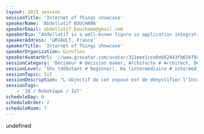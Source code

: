 ```yaml
---
layout: 2015_session
sessionTitle: 'Internet of Things showcase'
speakerName: 'Abdellatif BOUCHAMA'
speakerEmail: abdellatif.bouchama@gmail.com
speakerBio: "Abdellatif is a well-known figure in application integration, data management, and big data, having worked as consultant and as IT Solutions Architect after.\n\nAbdellatif is co-founder of BusHorn.com, speaker at IT conferences, and shares his experiences with new technologies on http://bushorn.com/author/a_bouchama/. \n\nSpecialties: Consulting, Developing, Enterprise Application Integration (EAI), Service-oriented Architecture (SOA), Big Data, Internet of Things (IoT)."
speakerAddress: 'ORVAULT, France'
speakerTitle: 'Internet of Things showcase'
speakerOrganization: Eurofins
speakerAvatarUrl: '//www.gravatar.com/avatar/321eee1cea0eb62443fb656f947fa299?size=200&default=mm'
sessionCategory: 'Décideur # Decision maker, Architecte # Architect, Développeur # Developer, Designer, Data scientist'
sessionLevel: 'Shu (débutant # beginner), Ha (intermédiaire # intermediate), Ri (avancé # advanced)'
sessionTopic: IoT
sessionDescription: "L'objectif de cet exposé est de démystifier l'Internet des objets.\n\nDe maisons intelligentes à des voitures intelligentes vers les villes intelligentes ... tout semble faire preuve d'intelligence avec l'Internet des\nobjets, On le considère même comme une révolution technologique! Mais qu'est-ce que ce phénomène signifie exactement ? C’est quoi son écosystème ? Comment\npeut-il impacter et influencer notre quotidien ? Est-ce que à chacun un rôle à jouer dedans ?\n\nPour répondre à toutes ces questions, je vais vous démontrer à travers un exemple comment IoT était mis au service de la ville de Nantes (la capitale verte de\nl'Europe). Une ville qui se démarque par son engagement environnemental et sa lutte contre la pollution.\n\nEtant citoyen de la ville de Nantes, la doter d’un moyen perspicace l’aidant à mieux gérer ses ambitions au niveau de la lutte contre la pollution, était mon idée\nde départ. A cet effet, j’ai réalisé un prototype capable de mesurer à temps réel le niveau de pollution à différents points et axes de la ville.\n\nPour la réalisation de ce projet j’ai eu besoin de : \n• Un capteur de mesure de la pollution de l’air qui permet d’envoyer en temps réel via MQTT des mesures et sa géolocalisation précisément grâce à un module GPS ;\n• Une interface permet de stocker et de visualiser les données envoyées par les capteurs. Les données apparaissent ainsi simultanément sur une carte (Map) et\nsur une ligne de temps grâce à Elasticsearch & Kibana.\n\nAnd what’s the next?\n\nA part les capteurs statiques, la ville peut mettre à la disposition des citoyens des capteurs dynamiques et c’est là où chacun de nous peut contribuer\ndirectement à cette technologie. On peut penser à des thermos à café distribuées par la ville et menées de capteurs ou des gourdes d’eau pour les\ncyclistes et les coureurs. Cette initiative peut à moindre coût aider à définir des itinéraires de fréquentions et à surveiller leur niveau de pollution via\nson interface web au temps réel.\n\nPar conséquent, la ville peut prendre des décisions plus efficaces, lui permettant de mieux gérer et surtout de contrôler son niveau de pollution, comme inciter\nles citoyens à privilégier les transports en commun en les rendant gratuit les weekend, mettre en avant le covoiturage, limiter la vitesse dans les axes\nconcernées durant une tranche d’horaires donnée, ou modifier les parcours vélos et la marche à pied ……\n\nJ’espère que j’ai pu vous démontrer à travers cet exemple comment la ville de Nantes peut se transformer d’une simple ville ordinaire à une ville intelligente. Cela\npeut s’appliquer sur plusieurs domaines et toucher plusieurs secteurs et c’est pour cela qu’on peut facilement parler d’ailleurs d’une révolution\ntechnologique.\n\nA la fin de ma présentation, IoT aura moins de secret pour vous!"
sessionTags:
    - 'IA / Robotique / IoT'
scheduleDay: 0
scheduleOrder: 2
scheduleRoom: 7
---
```


undefined
